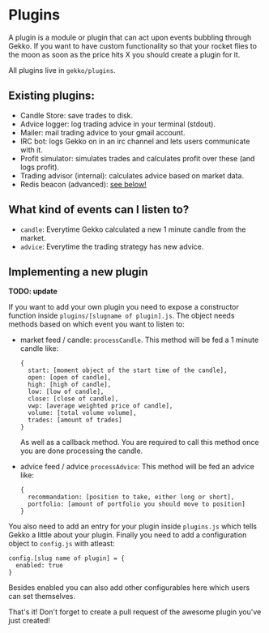 # Plugins

A plugin is a module or plugin that can act upon events bubbling 
through Gekko. If you want to have custom functionality so that your rocket
flies to the moon as soon as the price hits X you should create a plugin for it.

All plugins live in `gekko/plugins`.

## Existing plugins:

- Candle Store: save trades to disk.
- Advice logger: log trading advice in your terminal (stdout).
- Mailer: mail trading advice to your gmail account.
- IRC bot: logs Gekko on in an irc channel and lets users communicate with it.
- Profit simulator: simulates trades and calculates profit over these (and logs profit).
- Trading advisor (internal): calculates advice based on market data.
- Redis beacon (advanced): [see below!](#redis-beacon)

## What kind of events can I listen to?

- `candle`: Everytime Gekko calculated a new 1 minute candle from the market.
- `advice`: Everytime the trading strategy has new advice.

## Implementing a new plugin

**TODO: update**

If you want to add your own plugin you need to expose a constructor function inside
`plugins/[slugname of plugin].js`. The object needs methods based on which event you want
to listen to:

- market feed / candle: `processCandle`.
  This method will be fed a 1 minute candle like:

      {
        start: [moment object of the start time of the candle],
        open: [open of candle],
        high: [high of candle],
        low: [low of candle],
        close: [close of candle],
        vwp: [average weighted price of candle],
        volume: [total volume volume],
        trades: [amount of trades]
      }

  As well as a callback method. You are required to call this method
  once you are done processing the candle.

- advice feed / advice `processAdvice`:
  This method will be fed an advice like:

      {
        recommandation: [position to take, either long or short],
        portfolio: [amount of portfolio you should move to position]
      }

You also need to add an entry for your plugin inside `plugins.js` which tells Gekko a little about
your plugin. Finally you need to add a configuration object to `config.js` with atleast:

    config.[slug name of plugin] = {
      enabled: true
    }

Besides enabled you can also add other configurables here which users can set themselves. 

That's it! Don't forget to create a pull request of the awesome plugin you've just created!